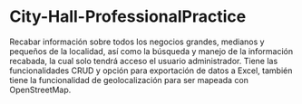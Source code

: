 # City-Hall-ProfessionalPractice
Recabar información sobre todos los negocios grandes, medianos y pequeños de la localidad, así como la búsqueda y manejo de la información recabada, la cual solo tendrá acceso el usuario administrador. Tiene las funcionalidades CRUD y opción para exportación de datos a Excel, también tiene la funcionalidad de geolocalización para ser mapeada con OpenStreetMap.
